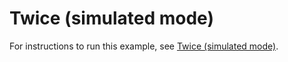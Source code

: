 # Twice (simulated mode)

For instructions to run this example, see [Twice (simulated mode)](http://wcl.cs.rpi.edu/pilots/tutorial/examples.html#twice-sim).